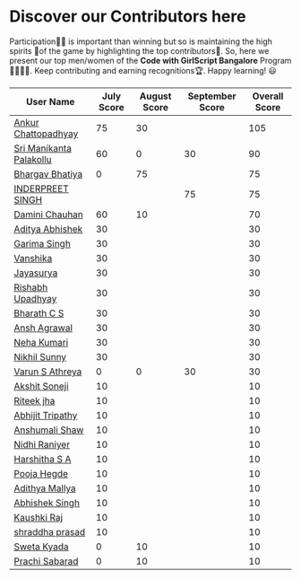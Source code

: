 # Discover our Contributors here

Participation🙋‍♀️ is important than winning but so is maintaining the high spirits 💪of the game by highlighting the top contributors🏅. So, here we present our top men/women of the **Code with GirlScript Bangalore** Program 👩‍💻👨‍💻. Keep contributing and earning recognitions🏆. Happy learning! 😃

| User Name                                                        | July Score | August Score | September Score | Overall Score |
| ---------------------------------------------------------------- | ---------- | ------------ | --------------- | ------------- |
| [Ankur Chattopadhyay](https://github.com/chttrjeankr)            | 75         | 30           |                 | 105           |
| [Sri Manikanta Palakollu](https://github.com/srimani-programmer) | 60         | 0            | 30              | 90            |
| [Bhargav Bhatiya](https://github.com/bhargavbhatiya)             | 0          | 75           |                 | 75            |
| [INDERPREET SINGH](https://github.com/CO18325)                   |            |              | 75              | 75            |
| [Damini Chauhan](https://github.com/damini31)                    | 60         | 10           |                 | 70            |
| [Aditya Abhishek](https://github.com/encarcio)                   | 30         |              |                 | 30            |
| [Garima Singh](https://github.com/garimasingh128)                | 30         |              |                 | 30            |
| [Vanshika](https://github.com/Vanshikaa00)                       | 30         |              |                 | 30            |
| [Jayasurya](github.com/jsuryakt)                                 | 30         |              |                 | 30            |
| [Rishabh Upadhyay ](https://github.com/zenit-abh)                | 30         |              |                 | 30            |
| [Bharath C S](https://github.com/bharath-acchu)                  | 30         |              |                 | 30            |
| [Ansh Agrawal](https://github.com/AcidBurn18)                    | 30         |              |                 | 30            |
| [Neha Kumari](https://github.com/neha07kumari)                   | 30         |              |                 | 30            |
| [Nikhil Sunny](https://github.com/nikhil7sunny)                  | 30         |              |                 | 30            |
| [Varun S Athreya](https://github.com/VarunSAthreya)              | 0          | 0            | 30              | 30            |
| [Akshit Soneji](https://github.com/nikhil7sunny)                 | 10         |              |                 | 10            |
| [Riteek jha](https://github.com/Riteek1999)                      | 10         |              |                 | 10            |
| [Abhijit Tripathy](https://github.com/Abhijit2505)               | 10         |              |                 | 10            |
| [Anshumali Shaw](https://github.com/bagofcodes)                  | 10         |              |                 | 10            |
| [Nidhi Raniyer](https://github.com/raniyer)                      | 10         |              |                 | 10            |
| [Harshitha S A](https://github.com/Harshitha-sa)                 | 10         |              |                 | 10            |
| [Pooja Hegde](https://github.com/poojabh08)                      | 10         |              |                 | 10            |
| [Adithya Mallya](https://github.com/SlaYpoint)                   | 10         |              |                 | 10            |
| [Abhishek Singh](https://github.com/IEAbhishek)                  | 10         |              |                 | 10            |
| [Kaushki Raj](https://github.com/Kaushkiraj)                     | 10         |              |                 | 10            |
| [shraddha prasad](https://github.com/shraddhavp/)                | 10         |              |                 | 10            |
| [Sweta Kyada](https://github.com/swetakyada)                     | 0          | 10           |                 | 10            |
| [Prachi Sabarad](https://github.com/Prachi-05)                   | 0          | 10           |                 | 10            |
